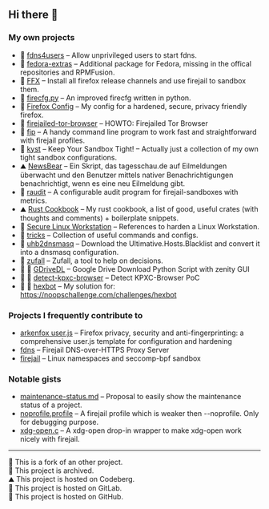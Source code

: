 ## Hi there 👋

<!--
**rusty-snake/rusty-snake** is a ✨ _special_ ✨ repository because its `README.md` (this file) appears on your GitHub profile.

Here are some ideas to get you started:

- 🔭 I’m currently working on ...
- 🌱 I’m currently learning ...
- 👯 I’m looking to collaborate on ...
- 🤔 I’m looking for help with ...
- 💬 Ask me about ...
- 📫 How to reach me: ...
- 😄 Pronouns: ...
- ⚡ Fun fact: ...
-->

### My own projects

 - 🐙 [fdns4users](https://github.com/rusty-snake/fdns4users) &ndash; Allow unprivileged users to start fdns.
 - 🐙 [fedora-extras](https://github.com/rusty-snake/fedora-extras) &ndash; Additional package for Fedora, missing in the offical repositories and RPMFusion.
 - 🦊 [FFX](https://gitlab.com/rusty-snake/ffx) &ndash; Install all firefox release channels and use firejail to sandbox them.
 - 🐙 [firecfg.py](https://github.com/rusty-snake/firecfg.py) &ndash; An improved firecfg written in python.
 - 🦊 [Firefox Config](https://gitlab.com/rusty-snake/firefox-config) &ndash; My config for a hardened, secure, privacy friendly firefox.
 - 🐙 [firejailed-tor-browser](https://github.com/rusty-snake/firejailed-tor-browser) &ndash; HOWTO: Firejailed Tor Browser
 - 🐙 [fjp](https://github.com/rusty-snake/fjp) &ndash; A handy command line program to work fast and straightforward with firejail profiles.
 - 🦊 [kyst](https://gitlab.com/rusty-snake/kyst/) &ndash; Keep Your Sandbox Tight! – Actually just a collection of my own tight sandbox configurations.
 - ⛰️ [NewsBear](https://codeberg.org/rusty-snake/NewsBear) &ndash; Ein Skript, das tagesschau.de auf Eilmeldungen überwacht und den Benutzer mittels nativer Benachrichtigungen benachrichtigt, wenn es eine neu Eilmeldung gibt.
 - 🐙 [raudit](https://github.com/rusty-snake/raudit) &ndash; A configurable audit program for firejail-sandboxes with metrics.
 - ⛰️ [Rust Cookbook](https://codeberg.org/rusty-snake/rust-cookbook) &ndash; My rust cookbook, a list of good, useful crates (with thoughts and comments) + boilerplate snippets.
 - 🦊 [Secure Linux Workstation](https://gitlab.com/rusty-snake/secure-linux-workstation) &ndash; References to harden a Linux Workstation.
 - 🐙 [tricks](https://github.com/rusty-snake/tricks) &ndash; Collection of useful commands and configs.
 - 🦊 [uhb2dnsmasq](https://gitlab.com/rusty-snake/uhb2dnsmasq) &ndash; Download the Ultimative.Hosts.Blacklist and convert it into a dnsmasq configuration.
 - 🐙 [zufall](https://github.com/rusty-snake/zufall) &ndash; Zufall, a tool to help on decisions.
 - 🐙 🔱 [GDriveDL](https://github.com/rusty-snake/gdrivedl) &ndash; Google Drive Download Python Script with zenity GUI
 - 🐙 🛑 [detect-kpxc-browser](https://github.com/rusty-snake/detect-kpxc-browser) &ndash; Detect KPXC-Browser PoC
 - 🐙 🛑 [hexbot](https://github.com/rusty-snake/hexbot) &ndash; My solution for: https://noopschallenge.com/challenges/hexbot

### Projects I frequently contribute to

 - [arkenfox user.js](https://github.com/arkenfox/user.js) &ndash; Firefox privacy, security and anti-fingerprinting: a comprehensive user.js template for configuration and hardening
 - [fdns](https://github.com/netblue30/fdns) &ndash; Firejail DNS-over-HTTPS Proxy Server
 - [firejail](https://github.com/netblue30/firejail) &ndash; Linux namespaces and seccomp-bpf sandbox
    
### Notable gists

 - [maintenance-status.md](https://gist.github.com/rusty-snake/574a91f1df9f97ec77ca308d6d731e29) &ndash; Proposal to easily show the maintenance status of a project.
 - [noprofile.profile](https://gist.github.com/rusty-snake/bb234cb3e50e1e4e7429f29a7931cc72) &ndash; A firejail profile which is weaker then --noprofile. Only for debugging purpose.
 - [xdg-open.c](https://gist.github.com/rusty-snake/5104dc53ce3e52eef86cc34d359aa10e) &ndash; A xdg-open drop-in wrapper to make xdg-open work nicely with firejail.


* * * * *


🔱 This is a fork of an other project.  
🛑 This project is archived.   
⛰️ This project is hosted on Codeberg.  
🦊 This project is hosted on GitLab.  
🐙 This project is hosted on GitHub.  
